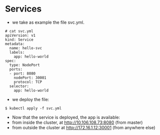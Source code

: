 # Services

* we take as example the file svc.yml.
```
# cat svc.yml
apiVersion: v1
kind: Service
metadata:
  name: hello-svc
  labels:
    app: hello-world
spec:
  type: NodePort
  ports:
  - port: 8080
    nodePort: 30001
    protocol: TCP
  selector:
    app: hello-world
```

* we deploy the file:
```
$ kubectl apply -f svc.yml
```

* Now that the service is deployed, the app is available:
 * from inside the cluster, at http://10.106.108.73:8080 (from master)
 * from outside the cluster at http://172.16.1.12:30001 (from anywhere else)
